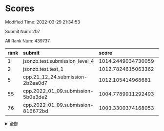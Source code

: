 # Scores

Modified Time: 2022-03-29 21:34:53

Submit Num: 207

All Rank Num: 439737

| rank |               submit               |       score        |       sigma        | pk_num |
| :--- | :--------------------------------- | :----------------- | :----------------- | :----- |
| 1    | jsonzb.test.submission_level_4     | 1014.2449034730059 | 0.8600990414704199 | 8503   |
| 2    | jsonzb.test.test_1                 | 1012.7824615063362 | 0.7830901665036311 | 8501   |
| 5    | cpp.21_12_24.submission-2b2ea0d7   | 1012.105414968681  | 0.7672059928291797 | 8500   |
| 55   | cpp.2022_01_09.submission-5b0e3de2 | 1004.7789911292493 | 0.7285094726772726 | 8500   |
| 76   | cpp.2022_01_09.submission-816672bd | 1003.3300374168053 | 0.7071681107085879 | 8500   |


<details>
<summary>全部</summary>

| rank |                 submit                 |       score        |       sigma        | pk_num |
| :--- | :------------------------------------- | :----------------- | :----------------- | :----- |
| 1    | jsonzb.test.submission_level_4         | 1014.2449034730059 | 0.8600990414704199 | 8503   |
| 2    | jsonzb.test.test_1                     | 1012.7824615063362 | 0.7830901665036311 | 8501   |
| 3    | gobigger.level_3.submission_level_3_31 | 1012.1830045398444 | 0.780974712736011  | 8497   |
| 4    | gobigger.level_3.submission_level_3_42 | 1012.1128338454581 | 0.7751389043828377 | 8494   |
| 5    | cpp.21_12_24.submission-2b2ea0d7       | 1012.105414968681  | 0.7672059928291797 | 8500   |
| 6    | gobigger.level_3.submission_level_3_18 | 1011.8502250045032 | 0.7780188419587246 | 8498   |
| 7    | gobigger.level_3.submission_level_3_22 | 1011.8339059933475 | 0.7930125543411299 | 8495   |
| 8    | gobigger.level_3.submission_level_3_34 | 1011.309971694028  | 0.7719280621310773 | 8498   |
| 9    | gobigger.level_3.submission_level_3_10 | 1011.2477633947132 | 0.7845523747736071 | 8500   |
| 10   | gobigger.level_3.submission_level_3_8  | 1011.2229775588322 | 0.7796640906955962 | 8496   |
| 11   | gobigger.level_3.submission_level_3_14 | 1010.9504062247496 | 0.7810376528026368 | 8503   |
| 12   | gobigger.level_3.submission_level_3_33 | 1010.9273537679095 | 0.759479819296108  | 8497   |
| 13   | gobigger.level_3.submission_level_3_37 | 1010.623187535744  | 0.7381944084796591 | 8499   |
| 14   | gobigger.level_3.submission_level_3_28 | 1010.6208533126504 | 0.770330978212582  | 8496   |
| 15   | gobigger.level_3.submission_level_3_2  | 1010.6054663184104 | 0.7308153518231946 | 8499   |
| 16   | gobigger.level_3.submission_level_3_17 | 1010.5581510950338 | 0.7571159925799975 | 8500   |
| 17   | gobigger.level_3.submission_level_3_1  | 1010.4762030304983 | 0.7601712165378943 | 8497   |
| 18   | gobigger.level_3.submission_level_3_15 | 1010.4589420511716 | 0.7946504014707619 | 8504   |
| 19   | gobigger.level_3.submission_level_3_19 | 1010.3704437401842 | 0.7752861053205531 | 8502   |
| 20   | gobigger.level_3.submission_level_3_3  | 1010.3469078408518 | 0.7773552953388255 | 8499   |
| 21   | gobigger.level_3.submission_level_3_39 | 1010.2920053833368 | 0.7479683803938709 | 8497   |
| 22   | gobigger.level_3.submission_level_3_26 | 1010.264309888519  | 0.7444890914203887 | 8499   |
| 23   | gobigger.level_3.submission_level_3_41 | 1010.2189682862282 | 0.7559172283261502 | 8497   |
| 24   | gobigger.level_3.submission_level_3_16 | 1010.1831872806957 | 0.7615766548273949 | 8495   |
| 25   | gobigger.level_3.submission_level_3_0  | 1010.1147188997701 | 0.7755951106790187 | 8498   |
| 26   | gobigger.level_3.submission_level_3_35 | 1010.104493935819  | 0.7401452751586899 | 8496   |
| 27   | gobigger.level_3.submission_level_3_44 | 1010.0736791350087 | 0.7552969600279739 | 8497   |
| 28   | gobigger.level_3.submission_level_3_7  | 1010.0411322360187 | 0.7500441957349334 | 8502   |
| 29   | gobigger.level_3.submission_level_3_20 | 1009.9955563992228 | 0.7687511077724198 | 8497   |
| 30   | gobigger.level_3.submission_level_3_9  | 1009.9914907447351 | 0.7549787731606573 | 8494   |
| 31   | gobigger.level_3.submission_level_3_6  | 1009.9790665292406 | 0.7772431823210024 | 8503   |
| 32   | gobigger.level_3.submission_level_3_23 | 1009.9708124825511 | 0.756696734006872  | 8497   |
| 33   | gobigger.level_3.submission_level_3_40 | 1009.8772889083937 | 0.7558128641919435 | 8494   |
| 34   | gobigger.level_3.submission_level_3_43 | 1009.8248580911182 | 0.7773112930183919 | 8500   |
| 35   | gobigger.level_3.submission_level_3_12 | 1009.7612440099296 | 0.7704243234909987 | 8494   |
| 36   | gobigger.level_3.submission_level_3_29 | 1009.7435131486067 | 0.7550267797130704 | 8500   |
| 37   | gobigger.level_3.submission_level_3_13 | 1009.704014521114  | 0.7696395767669469 | 8495   |
| 38   | gobigger.level_3.submission_level_3_24 | 1009.6023666211482 | 0.7287480198502218 | 8501   |
| 39   | gobigger.level_3.submission_level_3_27 | 1009.4853521166448 | 0.7408034884318887 | 8499   |
| 40   | gobigger.level_3.submission_level_3_4  | 1009.3742492864228 | 0.7573598274195493 | 8498   |
| 41   | gobigger.level_3.submission_level_3_47 | 1009.3612610284802 | 0.7540893339457563 | 8498   |
| 42   | gobigger.level_3.submission_level_3_25 | 1009.1535735659187 | 0.7502017330105425 | 8498   |
| 43   | gobigger.level_3.submission_level_3_36 | 1009.1529612917075 | 0.7552686166661791 | 8495   |
| 44   | gobigger.level_3.submission_level_3_46 | 1009.1303088389441 | 0.7803290203972391 | 8498   |
| 45   | gobigger.level_3.submission_level_3_11 | 1009.042963804164  | 0.7371422438953179 | 8499   |
| 46   | gobigger.level_3.submission_level_3_48 | 1009.020182634469  | 0.7370111580744246 | 8495   |
| 47   | gobigger.level_3.submission_level_3_49 | 1008.9751879710809 | 0.7547156368906281 | 8496   |
| 48   | gobigger.level_3.submission_level_3_5  | 1008.8391009629356 | 0.7312090123220375 | 8499   |
| 49   | gobigger.level_3.submission_level_3_30 | 1008.7962525173219 | 0.7479153690824756 | 8495   |
| 50   | gobigger.level_3.submission_level_3_21 | 1008.5947334928032 | 0.749069796049509  | 8499   |
| 51   | gobigger.level_3.submission_level_3_32 | 1008.3964129022738 | 0.7420474046563252 | 8497   |
| 52   | gobigger.level_3.submission_level_3_45 | 1008.3581045826727 | 0.7355599452259519 | 8493   |
| 53   | gobigger.level_3.submission_level_3_38 | 1008.1208952004635 | 0.7523823364242872 | 8500   |
| 54   | gobigger.level_1.submission_level_1_41 | 1004.9762660128812 | 0.7193996120815381 | 8496   |
| 55   | cpp.2022_01_09.submission-5b0e3de2     | 1004.7789911292493 | 0.7285094726772726 | 8500   |
| 56   | gobigger.level_1.submission_level_1_14 | 1004.5513405404708 | 0.7143462981157226 | 8497   |
| 57   | gobigger.level_1.submission_level_1_24 | 1004.5044275368944 | 0.7329326334621712 | 8496   |
| 58   | gobigger.level_1.submission_level_1_17 | 1004.4549187835557 | 0.7150936436645667 | 8493   |
| 59   | gobigger.level_1.submission_level_1_49 | 1004.1916770928252 | 0.7145095606639648 | 8499   |
| 60   | gobigger.level_1.submission_level_1_5  | 1004.0826252175449 | 0.715950464260017  | 8496   |
| 61   | gobigger.level_1.submission_level_1_8  | 1003.91306331754   | 0.7205197587867118 | 8494   |
| 62   | gobigger.level_1.submission_level_1_23 | 1003.9076676497174 | 0.729887505996094  | 8497   |
| 63   | gobigger.level_1.submission_level_1_36 | 1003.8129314159347 | 0.7175390931032247 | 8497   |
| 64   | gobigger.level_1.submission_level_1_1  | 1003.6870870506325 | 0.7217172445711    | 8494   |
| 65   | gobigger.level_1.submission_level_1_42 | 1003.6477260482843 | 0.7215404530358246 | 8497   |
| 66   | gobigger.level_1.submission_level_1_11 | 1003.6038619202642 | 0.7074332410572745 | 8491   |
| 67   | gobigger.level_1.submission_level_1_38 | 1003.584673425948  | 0.7083265293056659 | 8498   |
| 68   | gobigger.level_1.submission_level_1_48 | 1003.5180359802094 | 0.7126607706923929 | 8499   |
| 69   | gobigger.level_1.submission_level_1_10 | 1003.510220474369  | 0.7085013285522078 | 8494   |
| 70   | gobigger.level_1.submission_level_1_32 | 1003.499995427222  | 0.711840058543941  | 8500   |
| 71   | gobigger.level_1.submission_level_1_12 | 1003.4798986230954 | 0.7268999576064102 | 8496   |
| 72   | gobigger.level_1.submission_level_1_26 | 1003.4785984942257 | 0.7132562444295516 | 8501   |
| 73   | gobigger.level_1.submission_level_1_31 | 1003.4684055053536 | 0.7123363553147544 | 8497   |
| 74   | gobigger.level_1.submission_level_1_43 | 1003.4579421955518 | 0.7167068186324719 | 8502   |
| 75   | gobigger.level_1.submission_level_1_18 | 1003.4162766543341 | 0.7116147058372054 | 8496   |
| 76   | cpp.2022_01_09.submission-816672bd     | 1003.3300374168053 | 0.7071681107085879 | 8500   |
| 77   | gobigger.level_1.submission_level_1_0  | 1003.2942319273367 | 0.7209084867952725 | 8497   |
| 78   | gobigger.level_1.submission_level_1_46 | 1003.2791093074297 | 0.7154783353904912 | 8494   |
| 79   | gobigger.level_1.submission_level_1_35 | 1003.197400013319  | 0.7223990678769018 | 8500   |
| 80   | gobigger.level_1.submission_level_1_4  | 1003.1882274429463 | 0.7186401922961764 | 8500   |
| 81   | gobigger.level_1.submission_level_1_16 | 1003.1632590451713 | 0.7199286382670268 | 8495   |
| 82   | gobigger.level_1.submission_level_1_6  | 1003.090170149397  | 0.7088474523516181 | 8494   |
| 83   | gobigger.level_1.submission_level_1_13 | 1003.0867669138494 | 0.7086624445938138 | 8495   |
| 84   | gobigger.level_1.submission_level_1_15 | 1003.0553062294008 | 0.7102092009726906 | 8492   |
| 85   | gobigger.level_1.submission_level_1_21 | 1003.0485743920515 | 0.6951553527629268 | 8492   |
| 86   | gobigger.level_1.submission_level_1_2  | 1002.9899649196899 | 0.7065038352243365 | 8499   |
| 87   | gobigger.level_1.submission_level_1_27 | 1002.9269036343733 | 0.715846221742489  | 8497   |
| 88   | gobigger.level_1.submission_level_1_45 | 1002.9107642092085 | 0.7240991208459439 | 8499   |
| 89   | gobigger.level_1.submission_level_1_37 | 1002.9104621975073 | 0.7087294700737665 | 8496   |
| 90   | gobigger.level_1.submission_level_1_33 | 1002.8364637955347 | 0.7079000750614932 | 8495   |
| 91   | gobigger.level_1.submission_level_1_29 | 1002.8219836206719 | 0.718452385156155  | 8495   |
| 92   | gobigger.level_1.submission_level_1_44 | 1002.7200330144846 | 0.7067360330723641 | 8501   |
| 93   | gobigger.level_1.submission_level_1_40 | 1002.7199240738105 | 0.7232427876084926 | 8497   |
| 94   | gobigger.level_1.submission_level_1_20 | 1002.704810035299  | 0.7123861533686772 | 8494   |
| 95   | gobigger.level_1.submission_level_1_39 | 1002.6068506423796 | 0.7214815005269662 | 8498   |
| 96   | gobigger.level_1.submission_level_1_25 | 1002.5957783358463 | 0.709705762363644  | 8495   |
| 97   | gobigger.level_1.submission_level_1_28 | 1002.5894500504601 | 0.7110157814704307 | 8497   |
| 98   | gobigger.level_1.submission_level_1_34 | 1002.408630319259  | 0.70462952387918   | 8499   |
| 99   | gobigger.level_1.submission_level_1_30 | 1002.3581365032333 | 0.7075494957197053 | 8491   |
| 100  | gobigger.level_1.submission_level_1_7  | 1002.3300950818054 | 0.7020993702804954 | 8497   |
| 101  | gobigger.level_1.submission_level_1_9  | 1002.085436138929  | 0.7155025751259717 | 8501   |
| 102  | gobigger.level_1.submission_level_1_47 | 1002.05077390992   | 0.7132485441103318 | 8502   |
| 103  | gobigger.level_1.submission_level_1_19 | 1001.7379753169175 | 0.7101433613837584 | 8498   |
| 104  | gobigger.level_1.submission_level_1_3  | 1001.6323876688804 | 0.7150895865573992 | 8502   |
| 105  | gobigger.level_1.submission_level_1_22 | 1001.4738939062687 | 0.7056982949814747 | 8490   |
| 106  | gobigger.random.submission_random_6    | 998.3075151392271  | 0.7117760073090571 | 8496   |
| 107  | gobigger.random.submission_random_4    | 997.4857517324989  | 0.7092403220949658 | 8493   |
| 108  | gobigger.random.submission_random_36   | 997.4012022472733  | 0.7191662500352918 | 8498   |
| 109  | gobigger.random.submission_random_29   | 997.2562927370788  | 0.6949060308536396 | 8506   |
| 110  | gobigger.random.submission_random_27   | 997.217629691682   | 0.7054092537556372 | 8497   |
| 111  | gobigger.random.submission_random_37   | 997.1344397039916  | 0.6948643294872975 | 8498   |
| 112  | gobigger.random.submission_random_42   | 997.1025782474308  | 0.705674663480905  | 8492   |
| 113  | gobigger.random.submission_random_39   | 997.0474430813523  | 0.7033047319689882 | 8499   |
| 114  | gobigger.random.submission_random_47   | 996.9801762659573  | 0.717176789976769  | 8496   |
| 115  | gobigger.random.submission_random_41   | 996.8884082364873  | 0.7151395826827472 | 8502   |
| 116  | gobigger.random.submission_random_40   | 996.7554473722813  | 0.711754469972551  | 8497   |
| 117  | gobigger.random.submission_random_0    | 996.559942829047   | 0.7232117637712973 | 8499   |
| 118  | gobigger.random.submission_random_45   | 996.4797551132449  | 0.7047902538462149 | 8494   |
| 119  | gobigger.random.submission_random_19   | 996.4430846875478  | 0.7009519141786468 | 8501   |
| 120  | gobigger.random.submission_random_35   | 996.3977573076123  | 0.713169093015152  | 8496   |
| 121  | gobigger.random.submission_random_32   | 996.3746993224254  | 0.7115045315979912 | 8500   |
| 122  | gobigger.random.submission_random_20   | 996.3614303236284  | 0.6984562198240719 | 8499   |
| 123  | gobigger.random.submission_random_23   | 996.3296929342689  | 0.7059313886894117 | 8497   |
| 124  | gobigger.random.submission_random_9    | 996.2571915730637  | 0.7088839766155011 | 8489   |
| 125  | gobigger.random.submission_random_22   | 996.2035551001896  | 0.7077674087967177 | 8493   |
| 126  | gobigger.random.submission_random_44   | 996.1774834618625  | 0.7154521572707517 | 8497   |
| 127  | gobigger.random.submission_random_12   | 996.1482965004258  | 0.7074747450878099 | 8501   |
| 128  | gobigger.random.submission_random_3    | 996.1445047900276  | 0.7181422252424933 | 8501   |
| 129  | gobigger.random.submission_random_46   | 996.110717425378   | 0.6975205739921168 | 8492   |
| 130  | gobigger.random.submission_random_11   | 996.0937329356148  | 0.7104249295953361 | 8502   |
| 131  | gobigger.random.submission_random_43   | 996.0704427316184  | 0.7273407873152111 | 8501   |
| 132  | gobigger.random.submission_random_26   | 996.0547597897692  | 0.7191627554754596 | 8494   |
| 133  | gobigger.random.submission_random_15   | 995.9849688850575  | 0.7104246092110602 | 8497   |
| 134  | gobigger.random.submission_random_18   | 995.9395933328586  | 0.7034828913604919 | 8496   |
| 135  | gobigger.random.submission_random_38   | 995.8586392198112  | 0.7202753026388827 | 8501   |
| 136  | gobigger.random.submission_random_49   | 995.8479171679833  | 0.7120317019071527 | 8491   |
| 137  | gobigger.random.submission_random_25   | 995.7896376917021  | 0.7074161932991261 | 8493   |
| 138  | gobigger.random.submission_random_24   | 995.5330156388153  | 0.7090311002152266 | 8501   |
| 139  | gobigger.random.submission_random_8    | 995.526926116053   | 0.7078590909616078 | 8497   |
| 140  | gobigger.random.submission_random_1    | 995.5232598973008  | 0.7163582945403678 | 8496   |
| 141  | gobigger.random.submission_random_16   | 995.483274992047   | 0.7106012502192091 | 8499   |
| 142  | gobigger.random.submission_random_31   | 995.4214613711029  | 0.7303700349022437 | 8498   |
| 143  | gobigger.random.submission_random_10   | 995.3831161235023  | 0.719074792863066  | 8502   |
| 144  | gobigger.random.submission_random_5    | 995.3782569094872  | 0.7076643822439019 | 8501   |
| 145  | gobigger.random.submission_random_21   | 995.3636804545469  | 0.7169728167574964 | 8498   |
| 146  | gobigger.random.submission_random_34   | 995.3079683646674  | 0.7152282062712408 | 8492   |
| 147  | gobigger.random.submission_random_2    | 995.2703975236607  | 0.7149254655549773 | 8501   |
| 148  | gobigger.random.submission_random_7    | 995.2449125705069  | 0.7013370287634041 | 8494   |
| 149  | gobigger.random.submission_random_13   | 995.1955896639049  | 0.7123107352622029 | 8499   |
| 150  | gobigger.random.submission_random_14   | 995.1813425826521  | 0.7120525710226171 | 8499   |
| 151  | gobigger.random.submission_random_30   | 994.9418816326656  | 0.7152038258079869 | 8496   |
| 152  | gobigger.random.submission_random_17   | 994.9280544676877  | 0.7169423357836345 | 8497   |
| 153  | gobigger.random.submission_random_28   | 994.9038474582914  | 0.713687882427642  | 8498   |
| 154  | gobigger.random.submission_random_48   | 994.8252187313005  | 0.7154370574616796 | 8495   |
| 155  | gobigger.random.submission_random_33   | 994.761482002848   | 0.7050792568884838 | 8502   |
| 156  | gobigger.level_2.submission_level_2_49 | 994.2289464478422  | 0.7204477217847858 | 8498   |
| 157  | gobigger.level_2.submission_level_2_34 | 993.695240224258   | 0.7416387711344993 | 8499   |
| 158  | gobigger.level_2.submission_level_2_42 | 993.6185319234969  | 0.7239865199217861 | 8497   |
| 159  | gobigger.level_2.submission_level_2_48 | 993.5266403926047  | 0.7386730494150889 | 8497   |
| 160  | gobigger.level_2.submission_level_2_8  | 993.4596972809817  | 0.7474593747701167 | 8497   |
| 161  | gobigger.level_2.submission_level_2_7  | 993.3186532326843  | 0.7493383318935538 | 8505   |
| 162  | gobigger.level_2.submission_level_2_4  | 993.2913016020428  | 0.7332512618828148 | 8500   |
| 163  | gobigger.level_2.submission_level_2_12 | 993.2422949632888  | 0.739352944225536  | 8499   |
| 164  | gobigger.level_2.submission_level_2_23 | 993.238162426625   | 0.7461587400633328 | 8496   |
| 165  | gobigger.level_2.submission_level_2_44 | 993.1197303229824  | 0.7271040703994386 | 8496   |
| 166  | gobigger.level_2.submission_level_2_26 | 992.9502019455903  | 0.729880375122126  | 8500   |
| 167  | gobigger.level_2.submission_level_2_30 | 992.8061766984264  | 0.7408825093458409 | 8498   |
| 168  | gobigger.level_2.submission_level_2_46 | 992.6869563875352  | 0.7369094766179295 | 8496   |
| 169  | gobigger.level_2.submission_level_2_20 | 992.6596335989925  | 0.7486962838834216 | 8499   |
| 170  | gobigger.level_2.submission_level_2_43 | 992.6375578837763  | 0.7341408212685394 | 8499   |
| 171  | gobigger.level_2.submission_level_2_21 | 992.5510773940636  | 0.7402046470187326 | 8499   |
| 172  | gobigger.level_2.submission_level_2_41 | 992.4998218878228  | 0.7470039425770717 | 8499   |
| 173  | gobigger.level_2.submission_level_2_31 | 992.484259074398   | 0.7132464849734412 | 8492   |
| 174  | gobigger.level_2.submission_level_2_39 | 992.473193584824   | 0.7345702674820719 | 8498   |
| 175  | gobigger.level_2.submission_level_2_1  | 992.3846143020156  | 0.7264366453159296 | 8498   |
| 176  | gobigger.level_2.submission_level_2_25 | 992.3512385629278  | 0.7448773545603292 | 8498   |
| 177  | gobigger.level_2.submission_level_2_35 | 992.2874565977597  | 0.7460893617533185 | 8497   |
| 178  | gobigger.level_2.submission_level_2_38 | 992.2761537935523  | 0.7571848165384817 | 8502   |
| 179  | gobigger.level_2.submission_level_2_5  | 992.2245371057659  | 0.724634909756522  | 8492   |
| 180  | gobigger.level_2.submission_level_2_3  | 992.1923223714051  | 0.7313572627994921 | 8497   |
| 181  | gobigger.level_2.submission_level_2_40 | 992.1269282727275  | 0.7451920543611155 | 8493   |
| 182  | gobigger.level_2.submission_level_2_22 | 992.0875526859979  | 0.7384733360396746 | 8490   |
| 183  | gobigger.level_2.submission_level_2_29 | 992.0819888871475  | 0.7558657908306784 | 8498   |
| 184  | gobigger.level_2.submission_level_2_19 | 992.0033410097126  | 0.7580567261942613 | 8497   |
| 185  | gobigger.level_2.submission_level_2_6  | 991.9952816143302  | 0.7402262699859643 | 8500   |
| 186  | gobigger.level_2.submission_level_2_36 | 991.9650114527246  | 0.7385922317559498 | 8495   |
| 187  | gobigger.level_2.submission_level_2_27 | 991.9375826547549  | 0.7341235228125015 | 8502   |
| 188  | gobigger.level_2.submission_level_2_13 | 991.9178774525757  | 0.7661475098739524 | 8499   |
| 189  | gobigger.level_2.submission_level_2_45 | 991.9164003396943  | 0.7492662978332292 | 8495   |
| 190  | gobigger.level_2.submission_level_2_15 | 991.8566292888306  | 0.772346366477344  | 8496   |
| 191  | gobigger.level_2.submission_level_2_14 | 991.835334954864   | 0.7442317506862544 | 8495   |
| 192  | gobigger.level_2.submission_level_2_10 | 991.694102767181   | 0.7396369655011311 | 8499   |
| 193  | gobigger.level_2.submission_level_2_9  | 991.6393879471577  | 0.7494526148807704 | 8492   |
| 194  | gobigger.level_2.submission_level_2_0  | 991.5730944877744  | 0.7494183837847487 | 8496   |
| 195  | gobigger.level_2.submission_level_2_32 | 991.5135305007285  | 0.7416812742107521 | 8498   |
| 196  | gobigger.level_2.submission_level_2_24 | 991.3802152924677  | 0.7684650683550135 | 8500   |
| 197  | gobigger.level_2.submission_level_2_37 | 991.3740818740049  | 0.7743421278580243 | 8499   |
| 198  | gobigger.level_2.submission_level_2_2  | 991.3425543655766  | 0.7258229003917873 | 8495   |
| 199  | gobigger.level_2.submission_level_2_28 | 991.1254301027092  | 0.7441771435429027 | 8500   |
| 200  | gobigger.level_2.submission_level_2_11 | 991.092520210728   | 0.7620175021925365 | 8497   |
| 201  | gobigger.level_2.submission_level_2_18 | 990.964062929817   | 0.770914319992051  | 8491   |
| 202  | gobigger.level_2.submission_level_2_17 | 990.878456286594   | 0.7749846374777388 | 8493   |
| 203  | gobigger.level_2.submission_level_2_16 | 990.7753198492486  | 0.755898959479549  | 8497   |
| 204  | gobigger.level_2.submission_level_2_33 | 990.771260846967   | 0.756241261366961  | 8496   |
| 205  | gobigger.level_2.submission_level_2_47 | 990.3543474249306  | 0.7552907991517398 | 8496   |
| 206  | gobigger.none.submission_none_0        | 977.8295210933795  | 1.267962756538546  | 8498   |
| 207  | gobigger.none.submission_none_1        | 975.954427622441   | 1.433066655659982  | 8498   |

</details>